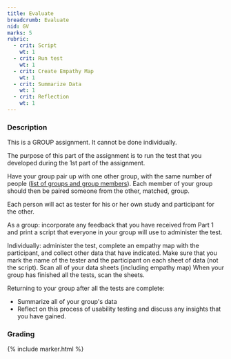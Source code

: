 ```yaml
---
title: Evaluate
breadcrumb: Evaluate
nid: GV
marks: 5
rubric:
  - crit: Script
    wt: 1
  - crit: Run test
    wt: 1
  - crit: Create Empathy Map
    wt: 1
  - crit: Summarize Data
    wt: 1
  - crit: Reflection
    wt: 1
---
```

### Description

This is a GROUP assignment. It cannot be done individually.

The purpose of this part of the assignment is to run the test
that you developed during the 1st part of the assignment.  

Have your group pair up with one other group, with the same number
of people ([list of groups and group members](https://urcourses.uregina.ca/mod/page/view.php?id=923074)). Each member of your group should then be paired someone from the other, matched, group.

Each person will act as tester for his or her own study and participant for the other.

As a group: incorporate any feedback that you have received from Part 1 and print a script that everyone in your group will use to administer the test.

Individually: administer the test, complete an empathy map with the participant, and collect other data that have indicated. Make sure that you mark the name of the tester and the participant on each sheet of data (not the script). Scan all of your data sheets (including empathy map) When your group has finished all the tests, scan the sheets.

Returning to your group after all the tests are complete:
* Summarize all of your group's data
* Reflect on this process of usability testing and discuss any insights that you have gained.

### Grading

{% include marker.html %}
